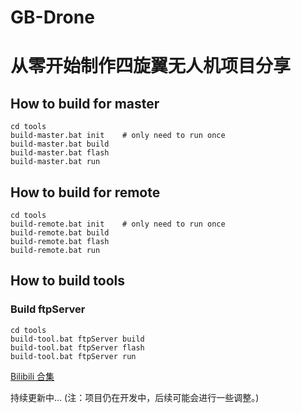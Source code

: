 # GB-Drone

# 从零开始制作四旋翼无人机项目分享

## How to build for master

    cd tools
    build-master.bat init    # only need to run once
    build-master.bat build
    build-master.bat flash
    build-master.bat run

## How to build for remote

    cd tools
    build-remote.bat init    # only need to run once
    build-remote.bat build
    build-remote.bat flash
    build-remote.bat run

## How to build tools

### Build ftpServer
    cd tools
    build-tool.bat ftpServer build
    build-tool.bat ftpServer flash
    build-tool.bat ftpServer run


[Bilibili 合集](https://space.bilibili.com/173526357/channel/series)

持续更新中... (注：项目仍在开发中，后续可能会进行一些调整。)
